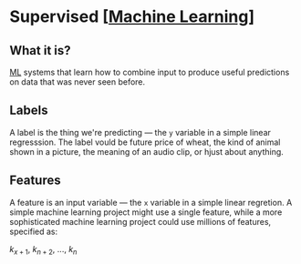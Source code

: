 # Supervised [[Machine Learning]]

## What it is?

[ML](machine-learning.md) systems that learn how to combine input to produce useful predictions on data that was never seen before.

## Labels

A label is the thing we're predicting — the `y` variable in a simple linear regresssion. The label vould be future price of wheat, the kind of animal shown in a picture, the meaning of an audio clip, or hjust about anything.

## Features

A feature is an input variable — the `x` variable in a simple linear regretion. A simple machine learning project might use a single feature, while a more sophisticated machine learning project could use millions of features, specified as:

$k_{x+1}$, $k_{n+2}$, ..., $k_{n}$

[//begin]: # "Autogenerated link references for markdown compatibility"
[Machine Learning]: machine-learning "Machine Learning"
[//end]: # "Autogenerated link references"

